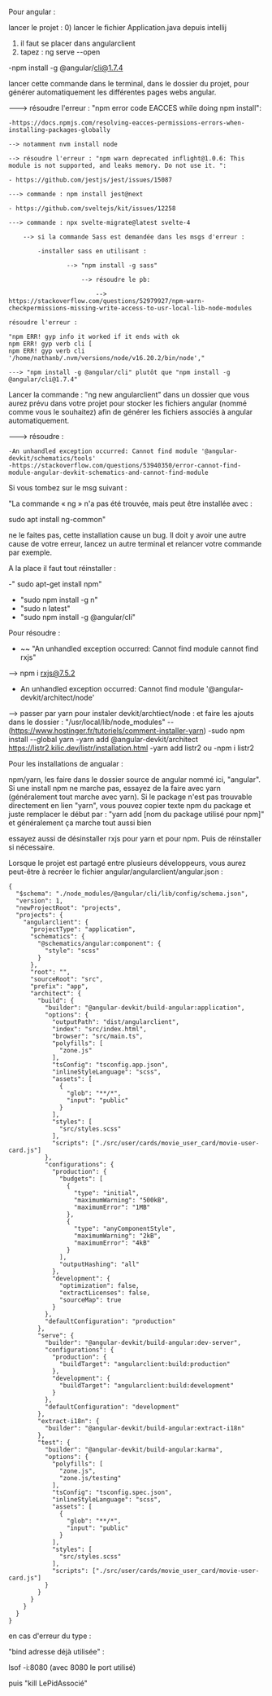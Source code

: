 Pour angular :


lancer le projet :
0) lancer le fichier Application.java depuis intellij
1) il faut se placer dans angularclient
2) tapez : ng serve --open

-npm install -g @angular/cli@1.7.4

lancer cette commande dans le terminal, dans le dossier du projet, pour générer automatiquement les différentes pages webs angular.

---> résoudre l'erreur :  "npm error code EACCES while doing npm install":

    -https://docs.npmjs.com/resolving-eacces-permissions-errors-when-installing-packages-globally 

    --> notamment nvm install node

    --> résoudre l'erreur : "npm warn deprecated inflight@1.0.6: This module is not supported, and leaks memory. Do not use it. ":

    - https://github.com/jestjs/jest/issues/15087

    ---> commande : npm install jest@next

    - https://github.com/sveltejs/kit/issues/12258

    ---> commande : npx svelte-migrate@latest svelte-4

        --> si la commande Sass est demandée dans les msgs d'erreur :

            -installer sass en utilisant : 

                    --> "npm install -g sass"

                        --> résoudre le pb: 
            
                            --> https://stackoverflow.com/questions/52979927/npm-warn-checkpermissions-missing-write-access-to-usr-local-lib-node-modules

    résoudre l'erreur : 

    "npm ERR! gyp info it worked if it ends with ok
    npm ERR! gyp verb cli [
    npm ERR! gyp verb cli   '/home/nathanb/.nvm/versions/node/v16.20.2/bin/node',"

    ---> "npm install -g @angular/cli" plutôt que "npm install -g @angular/cli@1.7.4"


Lancer la commande : "ng new angularclient" dans un dossier que vous aurez prévu dans votre projet pour stocker les fichiers angular 
(nommé comme vous le souhaitez) afin de générer les fichiers associés à angular automatiquement.



---> résoudre : 

    -An unhandled exception occurred: Cannot find module '@angular-devkit/schematics/tools'
    -https://stackoverflow.com/questions/53940350/error-cannot-find-module-angular-devkit-schematics-and-cannot-find-module


Si vous tombez sur le msg suivant :

"La commande « ng » n'a pas été trouvée, mais peut être installée avec :

sudo apt install ng-common"

ne le faites pas, cette installation cause un bug. Il doit y avoir une autre cause de votre 
erreur, lancez un autre terminal et relancer votre commande par exemple.

A la place il faut tout réinstaller :

-" sudo apt-get install npm" 
- "sudo npm install -g n"
- "sudo n latest"
- "sudo npm install -g @angular/cli"

Pour résoudre :

- ~~ "An unhandled exception occurred: Cannot find module cannot find rxjs"

-->  npm i rxjs@7.5.2

- An unhandled exception occurred: Cannot find module '@angular-devkit/architect/node'

-->  passer par yarn pour instaler devkit/archtiect/node :
    et faire les ajouts dans le dossier : "/usr/local/lib/node_modules" --
    (https://www.hostinger.fr/tutoriels/comment-installer-yarn)
    -sudo npm install --global yarn
    -yarn add @angular-devkit/architect
    https://listr2.kilic.dev/listr/installation.html
    -yarn add listr2
    ou
    -npm i listr2


Pour les installations de angualar :

npm/yarn, les faire dans le dossier source de angular nommé ici, "angular".
Si une install npm ne marche pas, essayez de la faire avec yarn (généralement tout marche avec yarn). Si le package 
n'est pas trouvable directement en lien "yarn", vous pouvez copier texte npm du package et juste remplacer le début par : 
"yarn add [nom du package utilisé pour npm]" et généralement ça marche tout aussi bien



essayez aussi de désinstaller rxjs pour yarn et pour npm.
Puis de réinstaller si nécessaire.

Lorsque le projet est partagé entre plusieurs développeurs, vous aurez 
peut-être à recréer le fichier angular/angularclient/angular.json :

```
{
  "$schema": "./node_modules/@angular/cli/lib/config/schema.json",
  "version": 1,
  "newProjectRoot": "projects",
  "projects": {
    "angularclient": {
      "projectType": "application",
      "schematics": {
        "@schematics/angular:component": {
          "style": "scss"
        }
      },
      "root": "",
      "sourceRoot": "src",
      "prefix": "app",
      "architect": {
        "build": {
          "builder": "@angular-devkit/build-angular:application",
          "options": {
            "outputPath": "dist/angularclient",
            "index": "src/index.html",
            "browser": "src/main.ts",
            "polyfills": [
              "zone.js"
            ],
            "tsConfig": "tsconfig.app.json",
            "inlineStyleLanguage": "scss",
            "assets": [
              {
                "glob": "**/*",
                "input": "public"
              }
            ],
            "styles": [
              "src/styles.scss"
            ],
            "scripts": ["./src/user/cards/movie_user_card/movie-user-card.js"]
          },
          "configurations": {
            "production": {
              "budgets": [
                {
                  "type": "initial",
                  "maximumWarning": "500kB",
                  "maximumError": "1MB"
                },
                {
                  "type": "anyComponentStyle",
                  "maximumWarning": "2kB",
                  "maximumError": "4kB"
                }
              ],
              "outputHashing": "all"
            },
            "development": {
              "optimization": false,
              "extractLicenses": false,
              "sourceMap": true
            }
          },
          "defaultConfiguration": "production"
        },
        "serve": {
          "builder": "@angular-devkit/build-angular:dev-server",
          "configurations": {
            "production": {
              "buildTarget": "angularclient:build:production"
            },
            "development": {
              "buildTarget": "angularclient:build:development"
            }
          },
          "defaultConfiguration": "development"
        },
        "extract-i18n": {
          "builder": "@angular-devkit/build-angular:extract-i18n"
        },
        "test": {
          "builder": "@angular-devkit/build-angular:karma",
          "options": {
            "polyfills": [
              "zone.js",
              "zone.js/testing"
            ],
            "tsConfig": "tsconfig.spec.json",
            "inlineStyleLanguage": "scss",
            "assets": [
              {
                "glob": "**/*",
                "input": "public"
              }
            ],
            "styles": [
              "src/styles.scss"
            ],
            "scripts": ["./src/user/cards/movie_user_card/movie-user-card.js"]
          }
        }
      }
    }
  }
}
```

en cas d'erreur du type : 

"bind adresse déjà utilisée" :

lsof -i:8080 (avec 8080 le port utilisé)

puis "kill LePidAssocié" 


